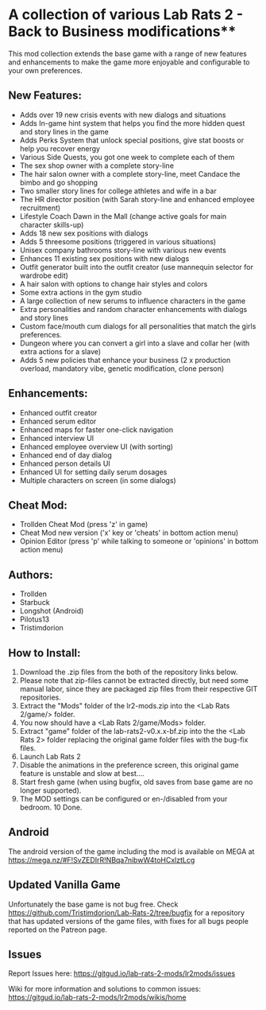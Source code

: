 # A collection of various Lab Rats 2 - Back to Business modifications**

This mod collection extends the base game with a range of new features and enhancements to make the game more enjoyable and configurable to your own preferences.

## New Features:
* Adds over 19 new crisis events with new dialogs and situations
* Adds In-game hint system that helps you find the more hidden quest and story lines in the game
* Adds Perks System that unlock special positions, give stat boosts or help you recover energy
* Various Side Quests, you got one week to complete each of them
* The sex shop owner with a complete story-line
* The hair salon owner with a complete story-line, meet Candace the bimbo and go shopping
* Two smaller story lines for college athletes and wife in a bar
* The HR director position (with Sarah story-line and enhanced employee recruitment)
* Lifestyle Coach Dawn in the Mall (change active goals for main character skills-up)
* Adds 18 new sex positions with dialogs
* Adds 5 threesome positions (triggered in various situations)
* Unisex company bathrooms story-line with various new events
* Enhances 11 existing sex positions with new dialogs
* Outfit generator built into the outfit creator (use mannequin selector for wardrobe edit)
* A hair salon with options to change hair styles and colors
* Some extra actions in the gym studio
* A large collection of new serums to influence characters in the game
* Extra personalities and random character enhancements with dialogs and story lines
* Custom face/mouth cum dialogs for all personalities that match the girls preferences.
* Dungeon where you can convert a girl into a slave and collar her (with extra actions for a slave)
* Adds 5 new policies that enhance your business (2 x production overload, mandatory vibe, genetic modification, clone person)

## Enhancements:
* Enhanced outfit creator
* Enhanced serum editor
* Enhanced maps for faster one-click navigation
* Enhanced interview UI
* Enhanced employee overview UI (with sorting)
* Enhanced end of day dialog
* Enhanced person details UI
* Enhanced UI for setting daily serum dosages
* Multiple characters on screen (in some dialogs)

## Cheat Mod:
* Trollden Cheat Mod (press 'z' in game)
* Cheat Mod new version ('x' key or 'cheats' in bottom action menu)
* Opinion Editor (press 'p' while talking to someone or 'opinions' in bottom action menu)

## Authors:
* Trollden
* Starbuck
* Longshot (Android)
* Pilotus13
* Tristimdorion

## How to Install:
1. Download the .zip files from the both of the repository links below.
2. Please note that zip-files cannot be extracted directly, but need some manual labor, since they are packaged zip files from their respective GIT repositories.
3. Extract the "Mods" folder of the lr2-mods.zip into the <Lab Rats 2/game/> folder.
4. You now should have a <Lab Rats 2/game/Mods> folder.
5. Extract "game" folder of the lab-rats2-v0.x.x-bf.zip into the the <Lab Rats 2> folder replacing the original game folder files with the bug-fix files.
6. Launch Lab Rats 2
7. Disable the animations in the preference screen, this original game feature is unstable and slow at best....
8. Start fresh game (when using bugfix, old saves from base game are no longer supported).
9. The MOD settings can be configured or en-/disabled from your bedroom.
10 Done.

## Android
The android version of the game including the mod is available on MEGA at https://mega.nz/#F!SvZEDIrR!NBqa7nibwW4toHCxlztLcg

## Updated Vanilla Game
Unfortunately the base game is not bug free. Check https://github.com/Tristimdorion/Lab-Rats-2/tree/bugfix for a repository that has updated versions of the game files, with fixes for all bugs people reported on the Patreon page.

## Issues
Report Issues here: https://gitgud.io/lab-rats-2-mods/lr2mods/issues

Wiki for more information and solutions to common issues: https://gitgud.io/lab-rats-2-mods/lr2mods/wikis/home
